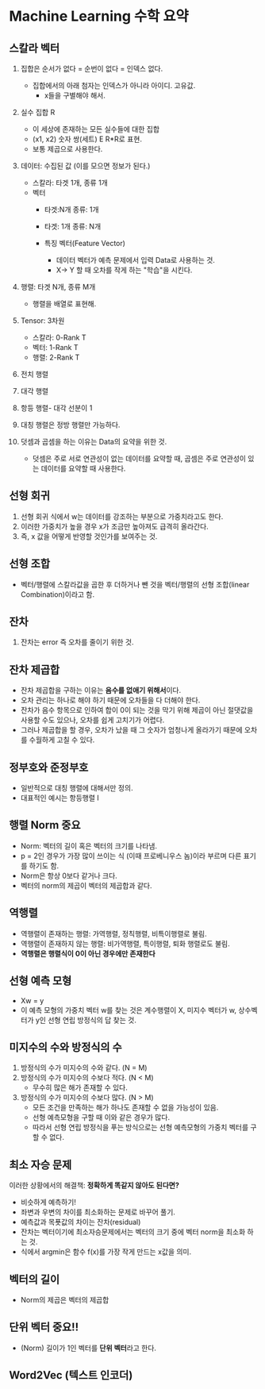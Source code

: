 # Machine Learning 수학 요약
## 스칼라 벡터
1. 집합은 순서가 없다 = 순번이 없다 = 인덱스 없다.
    - 집합에서의 아래 첨자는 인덱스가 아니라 아이디. 고유값.
        - x들을 구별해야 해서.
2. 실수 집합 R
    - 이 세상에 존재하는 모든 실수들에 대한 집합
    - (x1, x2) 숫자 쌍(세트) E R*R로 표현.
    - 보통 제곱으로 사용한다.

3. 데이터: 수집된 값 (이를 모으면 정보가 된다.)
    - 스칼라: 타겟 1개, 종류 1개
    - 벡터
        - 타겟:N개 종류: 1개
        - 타겟: 1개 종류: N개

        - 특징 벡터(Feature Vector)
            - 데이터 벡터가 예측 문제에서 입력 Data로 사용하는 것.
            - X-> Y 할 때 오차를 작게 하는 "학습"을 시킨다.

4. 행렬: 타겟 N개, 종류 M개
    - 행렬을 배열로 표현해.

5. Tensor: 3차원
    - 스칼라: 0-Rank T
    - 벡터: 1-Rank T
    - 행렬: 2-Rank T
6. 전치 행렬
7. 대각 행렬
8. 항등 행렬- 대각 선분이 1
9. 대칭 행렬은 정방 행렬만 가능하다.

10. 덧셈과 곱셈을 하는 이유는 Data의 요약을 위한 것.
    - 덧셈은 주로 서로 연관성이 없는 데이터를 요약할 때, 곱셈은 주로 연관성이 있는 데이터를 요약할 때 사용한다.

## 선형 회귀
1. 선형 회귀 식에서 w는 데이터를 강조하는 부분으로 가중치라고도 한다.
2. 이러한 가중치가 높을 경우 x가 조금만 높아져도 급격히 올라간다.
3. 즉, x 값을 어떻게 반영할 것인가를 보여주는 것.

## 선형 조합
- 벡터/행렬에 스칼라값을 곱한 후 더하거나 뺀 것을 벡터/행렬의 선형 조합(linear Combination)이라고 함.


## 잔차
1. 잔차는 error 즉 오차를 줄이기 위한 것.

## 잔차 제곱합
- 잔차 제곱합을 구하는 이유는 **음수를 없애기 위해서**이다.
- 오차 관리는 하나로 해야 하기 때문에 오차들을 다 더해야 한다.
- 잔차가 음수 항목으로 인하여 합이 0이 되는 것을 막기 위해 제곱이 아닌 절댓값을 사용할 수도 있으나, 오차를 쉽게 고치기가 어렵다.
- 그러나 제곱합을 할 경우, 오차가 났을 때 그 숫자가 엄청나게 올라가기 때문에 오차를 수월하게 고칠 수 있다.

## 정부호와 준정부호
- 일반적으로 대칭 행렬에 대해서만 정의.
- 대표적인 예시는 항등행렬 I

## 행렬 Norm 중요
- Norm: 벡터의 길이 혹은 벡터의 크기를 나타냄.
- p = 2인 경우가 가장 많이 쓰이는 식 (이때 프로베니우스 놈)이라 부르며 다른 표기를 하기도 함.
- Norm은 항상 0보다 같거나 크다.
- 벡터의 norm의 제곱이 벡터의 제곱합과 같다.

## 역행렬
- 역행렬이 존재하는 행렬: 가역행렬, 정칙행렬, 비특이행렬로 불림.
- 역행렬이 존재하지 않는 행렬: 비가역행렬, 특이행렬, 퇴화 행렬로도 불림.
- **역행렬은 행렬식이 0이 아닌 경우에만 존재한다**

## 선형 예측 모형
- Xw = y
- 이 예측 모형의 가중치 벡터 w를 찾는 것은 계수행렬이 X, 미지수 벡터가 w, 상수벡터가 y인 선형 연립 방정식의 답 찾는 것.

## 미지수의 수와 방정식의 수
1. 방정식의 수가 미지수의 수와 같다. (N = M)
2. 방정식의 수가 미지수의 수보다 적다. (N < M)
    - 무수히 많은 해가 존재할 수 있다.
3. 방정식의 수가 미지수의 수보다 많다. (N > M)
    - 모든 조건을 만족하는 해가 하나도 존재할 수 없을 가능성이 있음.
    - 선형 예측모형을 구할 때 이와 같은 경우가 많다.
    - 따라서 선형 연립 방정식을 푸는 방식으로는 선형 예측모형의 가중치 벡터를 구할 수 없다.

## 최소 자승 문제
이러한 상황에서의 해결책: **정확하게 똑같지 않아도 된다면?**
- 비슷하게 예측하기!
- 좌변과 우변의 차이를 최소화하는 문제로 바꾸어 풀기.
- 예측값과 목푯값의 차이는 잔차(residual)
- 잔차는 벡터이기에 최소자승문제에서는 벡터의 크기 중에 벡터 norm을 최소화 하는 것.
- 식에서 argmin은 함수 f(x)를 가장 작게 만드는 x값을 의미.

## 벡터의 길이
- Norm의 제곱은 벡터의 제곱합


## 단위 벡터 중요!!
- (Norm) 길이가 1인 벡터를 **단위 벡터**라고 한다.

## Word2Vec (텍스트 인코더)